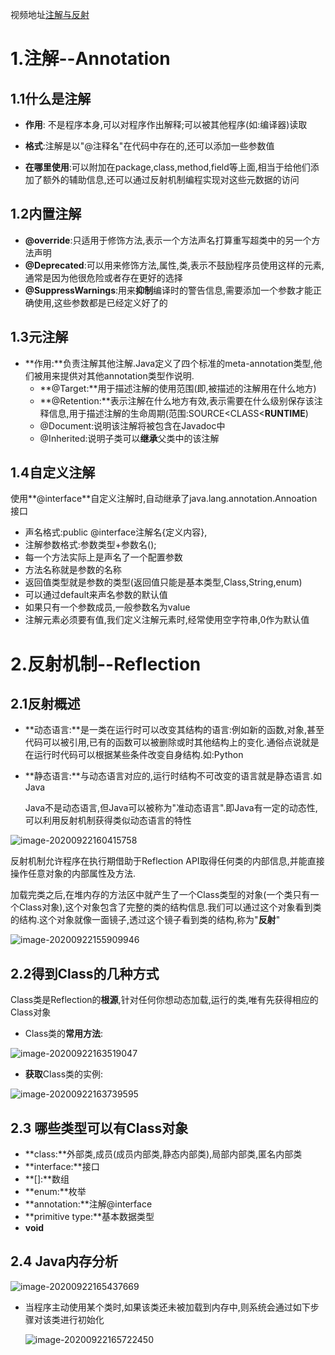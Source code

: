 视频地址[注解与反射](https://www.bilibili.com/video/BV1p4411P7V3?p=1)

# 1.注解--Annotation

## 1.1什么是注解

+ **作用**: 不是程序本身,可以对程序作出解释;可以被其他程序(如:编译器)读取

+ **格式**:注解是以"@注释名"在代码中存在的,还可以添加一些参数值

+ **在哪里使用**:可以附加在package,class,method,field等上面,相当于给他们添加了额外的辅助信息,还可以通过反射机制编程实现对这些元数据的访问 

## 1.2内置注解 

+ **@override**:只适用于修饰方法,表示一个方法声名打算重写超类中的另一个方法声明
+ **@Deprecated**:可以用来修饰方法,属性,类,表示不鼓励程序员使用这样的元素,通常是因为他很危险或者存在更好的选择
+ **@SuppressWarnings**:用来**抑制**编译时的警告信息,需要添加一个参数才能正确使用,这些参数都是已经定义好了的

## 1.3元注解

+ **作用:**负责注解其他注解.Java定义了四个标准的meta-annotation类型,他们被用来提供对其他annotation类型作说明.
  + **@Target:**用于描述注解的使用范围(即,被描述的注解用在什么地方)
  + **@Retention:**表示注解在什么地方有效,表示需要在什么级别保存该注释信息,用于描述注解的生命周期(范围:SOURCE<CLASS<**RUNTIME**)
  + @Document:说明该注解将被包含在Javadoc中
  + @Inherited:说明子类可以**继承**父类中的该注解

## 1.4自定义注解

使用**@interface**自定义注解时,自动继承了java.lang.annotation.Annoation接口

+ 声名格式:public @interface注解名{定义内容},
+ 注解参数格式:参数类型+参数名();
+ 每一个方法实际上是声名了一个配置参数
+ 方法名称就是参数的名称
+ 返回值类型就是参数的类型(返回值只能是基本类型,Class,String,enum)
+ 可以通过default来声名参数的默认值
+ 如果只有一个参数成员,一般参数名为value
+ 注解元素必须要有值,我们定义注解元素时,经常使用空字符串,0作为默认值

# 2.反射机制--Reflection

## 2.1反射概述

+ **动态语言:**是一类在运行时可以改变其结构的语言:例如新的函数,对象,甚至代码可以被引用,已有的函数可以被删除或时其他结构上的变化.通俗点说就是在运行时代码可以根据某些条件改变自身结构.如:Python

+ **静态语言:**与动态语言对应的,运行时结构不可改变的语言就是静态语言.如Java

  Java不是动态语言,但Java可以被称为"准动态语言".即Java有一定的动态性,可以利用反射机制获得类似动态语言的特性

![image-20200922160415758](E:\学习笔记\Learning\图片\image-20200922160415758.png)

反射机制允许程序在执行期借助于Reflection API取得任何类的内部信息,并能直接操作任意对象的内部属性及方法.

加载完类之后,在堆内存的方法区中就产生了一个Class类型的对象(一个类只有一个Class对象),这个对象包含了完整的类的结构信息.我们可以通过这个对象看到类的结构.这个对象就像一面镜子,透过这个镜子看到类的结构,称为"**反射**"

![image-20200922155909946](E:\学习笔记\Learning\图片\image-20200922155909946.png)

## 2.2得到Class的几种方式

Class类是Reflection的**根源**,针对任何你想动态加载,运行的类,唯有先获得相应的Class对象

+ Class类的**常用方法**:

![image-20200922163519047](E:\学习笔记\Learning\图片\image-20200922163519047.png)

+ **获取**Class类的实例:

![image-20200922163739595](E:\学习笔记\Learning\图片\image-20200922163739595.png)

##  2.3 哪些类型可以有Class对象

+ **class:**外部类,成员(成员内部类,静态内部类),局部内部类,匿名内部类
+ **interface:**接口
+ **[]:**数组
+ **enum:**枚举
+ **annotation:**注解@interface
+ **primitive type:**基本数据类型
+ **void**

## 2.4 Java内存分析

![image-20200922165437669](E:\学习笔记\Learning\图片\image-20200922165437669.png)

+ 当程序主动使用某个类时,如果该类还未被加载到内存中,则系统会通过如下步骤对该类进行初始化

  ![image-20200922165722450](E:\学习笔记\Learning\图片\image-20200922165722450.png)

